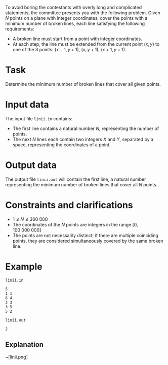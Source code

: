 To avoid boring the contestants with overly long and complicated statements, the committee presents you with the following problem. Given $N$ points on a plane with integer coordinates, cover the points with a minimum number of broken lines, each line satisfying the following requirements:

* A broken line must start from a point with integer coordinates.
* At each step, the line must be extended from the current point $(x, y)$ to one of the 3 points: $(x-1,y+1)$, $(x,y+1)$, $(x+1,y+1)$.

# Task
Determine the minimum number of broken lines that cover all given points.

# Input data

The input file `linii.in` contains:

* The first line contains a natural number $N$, representing the number of points.
* The next $N$ lines each contain two integers $X$ and $Y$, separated by a space, representing the coordinates of a point.

# Output data

The output file `linii.out` will contain the first line, a natural number representing the minimum number of broken lines that cover all $N$ points.

# Constraints and clarifications

* $1 \leq N \leq 300\ 000$
* The coordinates of the $N$ points are integers in the range $[0, 100\ 000\ 000]$
* The points are not necessarily distinct; if there are multiple coinciding points, they are considered simultaneously covered by the same broken line.

# Example

`linii.in`
```
5
1 1
6 4
3 3
3 5
5 2
```

`linii.out`
```
2
```

## Explanation

~[linii.png]